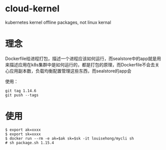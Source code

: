# cloud-kernel
kubernetes kernel offline packages, not linux kernal

# 理念
Dockerfile给进程打包，描述一个进程应该如何运行，而sealstore中的app就是用来描述应用在k8s集群中是如何运行的，都是打包的原理，而Dockerfile不会去关心应用副本数，负载均衡配置管理这些东西，而sealstore的app会

使用：
```
git tag 1.14.6
git push --tags
```


# 使用
```
$ export ak=xxxx  
$ export sk=xxxx
$ docker run --rm -e ak=$ak sk=$sk -it louisehong/mycli sh
# sh package.sh 1.15.4
```
